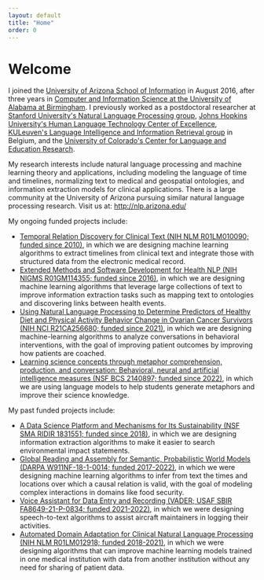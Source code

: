 ```yaml
---
layout: default
title: "Home"
order: 0
---
```


# Welcome #

I joined the [University of Arizona School of Information](http://ischool.arizona.edu/) in August 2016, after three years in [Computer and Information Science at the University of Alabama at Birmingham](https://cis.uab.edu/).
I previously worked as a postdoctoral researcher at
[Stanford University's Natural Language Processing group](http://nlp.stanford.edu),
[Johns Hopkins University's Human Language Technology Center of Excellence](http://hltcoe.jhu.edu/),
[KULeuven's Language Intelligence and Information Retrieval group](http://liir.cs.kuleuven.be/) in Belgium,
and the [University of Colorado's Center for Language and Education Research](https://www.colorado.edu/lab/clear/).

My research interests include natural language processing and machine learning theory and applications, including modeling the language of time and timelines, normalizing text to medical and geospatial ontologies, and information extraction models for clinical applications.
There is a large community at the University of Arizona pursuing similar natural language processing research. Visit us at: <http://nlp.arizona.edu/>

My ongoing funded projects include:

* [Temporal Relation Discovery for Clinical Text (NIH NLM R01LM010090; funded since 2010)](https://reporter.nih.gov/project-details/9735964), in which we are designing machine learning algorithms to extract timelines from clinical text and integrate those with structured data from the electronic medical record.
* [Extended Methods and Software Development for Health NLP (NIH NIGMS R01GM114355; funded since 2016)](https://reporter.nih.gov/project-details/10209178), in which we are designing machine learning algorithms that leverage large collections of text to improve information extraction tasks such as mapping text to ontologies and discovering links between health events.
* [Using Natural Language Processing to Determine Predictors of Healthy Diet and Physical Activity Behavior Change in Ovarian Cancer Survivors (NIH NCI R21CA256680; funded since 2021)](https://reporter.nih.gov/project-details/10510666), in which we are designing machine-learning algorithms to analyze conversations in behavioral interventions, with the goal of improving patient outcomes by improving how patients are coached.
* [Learning science concepts through metaphor comprehension, production, and conversation: Behavioral, neural and artificial intelligence measures (NSF BCS 2140897; funded since 2022)](https://www.nsf.gov/awardsearch/showAward?AWD_ID=2140897), in which we are using language models to help students generate metaphors and improve their science knowledge.

My past funded projects include:

* [A Data Science Platform and Mechanisms for Its Sustainability (NSF SMA RIDIR 1831551; funded since 2018)](https://www.nsf.gov/awardsearch/showAward?AWD_ID=1831551), in which we are designing information extraction algorithms to make it easier to search environmental impact statements.
* [Global Reading and Assembly for Semantic, Probabilistic World Models (DARPA W911NF-18-1-0014; funded 2017-2022)](https://www.darpa.mil/program/world-modelers), in which we were designing machine learning algorithms to infer from text the times and locations over which a causal relation is valid, with the goal of modeling complex interactions in domains like food security.
* [Voice Assistant for Data Entry and Recording (VADER; USAF SBIR FA8649-21-P-0834; funded 2021-2022)](https://www.sbir.gov/node/2165081), in which we were designing speech-to-text algorithms to assist aircraft maintainers in logging their activities.
* [Automated Domain Adaptation for Clinical Natural Language Processing (NIH NLM R01LM012918; funded 2018-2021)](https://reporter.nih.gov/project-details/9579181), in which we were designing algorithms that can improve machine learning models trained in one medical institution with data from another institution without any need for sharing of patient data.

